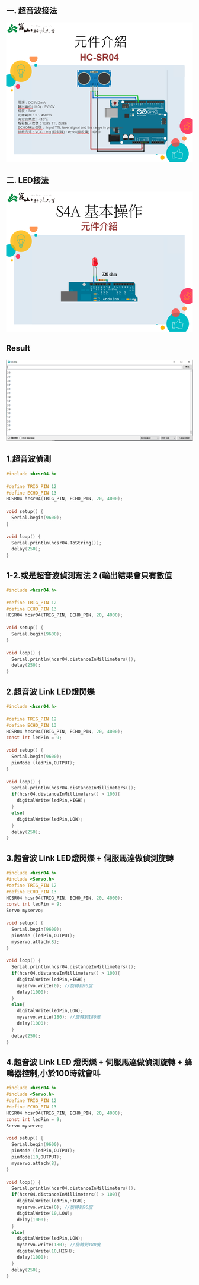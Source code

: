 ## 一. 超音波接法
![超音波接法](https://github.com/ChengHan16/Cs4high_4080E036/blob/master/%E9%80%9A%E8%AD%98%E7%A8%8B%E5%BC%8F%E8%A8%AD%E8%A8%88/2021-12-02/Img/%E8%B6%85%E9%9F%B3%E6%B3%A2%E6%8E%A5%E6%B3%95.PNG)
## 二. LED接法
![二. LED接法](https://github.com/ChengHan16/Cs4high_4080E036/blob/master/%E9%80%9A%E8%AD%98%E7%A8%8B%E5%BC%8F%E8%A8%AD%E8%A8%88/2021-12-02/Img/LED.PNG)
## Result
![Result](https://github.com/ChengHan16/Cs4high_4080E036/blob/master/%E9%80%9A%E8%AD%98%E7%A8%8B%E5%BC%8F%E8%A8%AD%E8%A8%88/2021-12-02/Img/%E8%B6%85%E9%9F%B3%E6%B3%A2%E7%B5%90%E6%9E%9C.PNG)
## 1.超音波偵測
```C
#include <hcsr04.h>

#define TRIG_PIN 12
#define ECHO_PIN 13
HCSR04 hcsr04(TRIG_PIN, ECHO_PIN, 20, 4000);

void setup() {
  Serial.begin(9600);
}

void loop() {
  Serial.println(hcsr04.ToString());
  delay(250);
}
```
## 1-2.或是超音波偵測寫法 2 (輸出結果會只有數值
```C
#include <hcsr04.h>

#define TRIG_PIN 12
#define ECHO_PIN 13
HCSR04 hcsr04(TRIG_PIN, ECHO_PIN, 20, 4000);

void setup() {
  Serial.begin(9600);
}

void loop() {
  Serial.println(hcsr04.distanceInMillimeters());
  delay(250);
}
```
## 2.超音波 Link LED燈閃爍
```C
#include <hcsr04.h>

#define TRIG_PIN 12
#define ECHO_PIN 13
HCSR04 hcsr04(TRIG_PIN, ECHO_PIN, 20, 4000);
const int ledPin = 9;

void setup() {
  Serial.begin(9600);
  pinMode (ledPin,OUTPUT); 
}

void loop() {
  Serial.println(hcsr04.distanceInMillimeters());
  if(hcsr04.distanceInMillimeters() > 100){
    digitalWrite(ledPin,HIGH);
  }
  else{
    digitalWrite(ledPin,LOW);
  }
  delay(250);
}
```
## 3.超音波 Link LED燈閃爍 + 伺服馬達做偵測旋轉
```c
#include <hcsr04.h>
#include <Servo.h> 
#define TRIG_PIN 12
#define ECHO_PIN 13
HCSR04 hcsr04(TRIG_PIN, ECHO_PIN, 20, 4000);
const int ledPin = 9;
Servo myservo;

void setup() {
  Serial.begin(9600);
  pinMode (ledPin,OUTPUT); 
  myservo.attach(8);
}

void loop() {
  Serial.println(hcsr04.distanceInMillimeters());
  if(hcsr04.distanceInMillimeters() > 100){
    digitalWrite(ledPin,HIGH);
    myservo.write(0); //旋轉到90度
    delay(1000);
  }
  else{
    digitalWrite(ledPin,LOW);
    myservo.write(180); //旋轉到180度
    delay(1000);
  }
  delay(250);
}
```
## 4.超音波 Link LED 燈閃爍 + 伺服馬達做偵測旋轉 + 蜂鳴器控制,小於100時就會叫
```C
#include <hcsr04.h>
#include <Servo.h> 
#define TRIG_PIN 12
#define ECHO_PIN 13
HCSR04 hcsr04(TRIG_PIN, ECHO_PIN, 20, 4000);
const int ledPin = 9;
Servo myservo;

void setup() {
  Serial.begin(9600);
  pinMode (ledPin,OUTPUT); 
  pinMode(10,OUTPUT);
  myservo.attach(8);
}

void loop() {
  Serial.println(hcsr04.distanceInMillimeters());
  if(hcsr04.distanceInMillimeters() > 100){
    digitalWrite(ledPin,HIGH);
    myservo.write(0); //旋轉到90度
    digitalWrite(10,LOW);
    delay(1000);
  }
  else{
    digitalWrite(ledPin,LOW);
    myservo.write(180); //旋轉到180度
    digitalWrite(10,HIGH);
    delay(1000);
  }
  delay(250);
}
```
